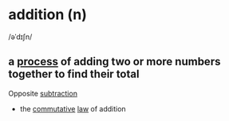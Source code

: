 # addition (n)

/əˈdɪʃn/

## a [process](process-n.md#a-series-of-things-that-are-done-in-order-to-achieve-a-particular-result) of adding two or more numbers together to find their total

Opposite [subtraction](subtraction-n.md#the-process-of-taking-a-number-or-amount-away-from-another-number-or-amount)

- the [commutative](commutative-adj.md#of-a-calculation---giving-the-same-result-whatever-the-order-in-which-the-quantities-are) [law](law-n.md#a-scientific-rule-that-somebody-has-stated-to-explain-a-natural-process) of addition